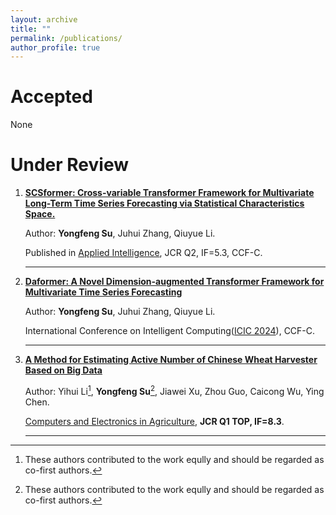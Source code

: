 ```yaml
---
layout: archive
title: ""
permalink: /publications/
author_profile: true
---
```


# Accepted

None

# Under Review

1. **[SCSformer: Cross-variable Transformer Framework for Multivariate Long-Term Time Series Forecasting via Statistical Characteristics Space.](https://yongfengsu.notion.site/SCSformer-Cross-variable-Transformer-Framework-for-Multivariate-Long-Term-Time-Series-Forecasting-v-85ec0a602557465c98cfebfbbb832440)**

   Author: **Yongfeng Su**, Juhui Zhang, Qiuyue Li.

   Published in [Applied Intelligence](https://link.springer.com/journal/10489?gad_source=1&gclid=CjwKCAjwz42xBhB9EiwA48pT77NHNyrIaa6SQyOc3qzE5OtRst2hXdo_qTUlgOGetQf6NliNGbonrBoCEw0QAvD_BwE), JCR Q2, IF=5.3, CCF-C.

   ------

   

2. **[Daformer: A Novel Dimension-augmented Transformer Framework for Multivariate Time Series Forecasting](https://yongfengsu.notion.site/Daformer-A-Novel-Dimension-augmented-Transformer-Framework-for-Multivariate-Time-Series-Forecasting-f06d87019c0648f0a88e0e52c43c008e)**

   Author: **Yongfeng Su**, Juhui Zhang, Qiuyue Li.

   International Conference on Intelligent Computing([ICIC 2024](http://www.ic-icc.cn/2024/index.htm)), CCF-C.

   ------

   

2. **[A Method for Estimating Active Number of Chinese Wheat Harvester Based on Big Data](https://yongfengsu.notion.site/495ae10c41324f3b9281e924c20c3814)**

   Author: Yihui Li[^*], **Yongfeng Su**[^*], Jiawei Xu, Zhou Guo, Caicong Wu, Ying Chen.
   
   [Computers and Electronics in Agriculture](https://www.sciencedirect.com/journal/computers-and-electronics-in-agriculture), **JCR Q1 TOP, IF=8.3**.
   
   ------
   
   

[^*]: These authors contributed to the work eqully and should be regarded as co-first authors.
